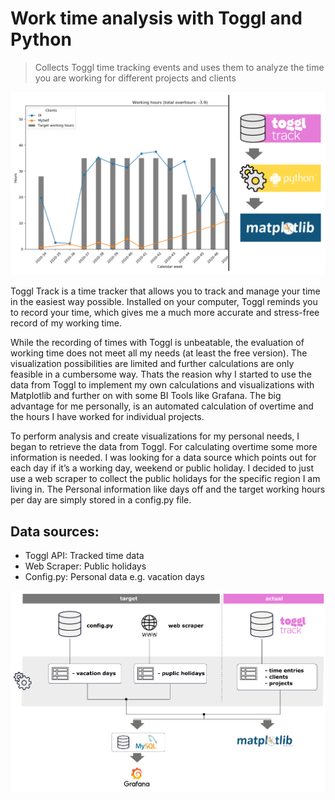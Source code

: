 # Work time analysis with Toggl and Python

> Collects Toggl time tracking events and uses them to analyze the time you are working for different projects and clients

<img src="./img/title.png" width="800">

Toggl Track is a time tracker that allows you to track and manage your time in the easiest way possible. Installed on your computer, Toggl reminds you to record your time, which gives me a much more accurate and stress-free record of my working time.

While the recording of times with Toggl is unbeatable, the evaluation of working time does not meet all my needs (at least the free version). The visualization possibilities are limited and further calculations are only feasible in a cumbersome way. Thats the reasion why I started to use the data from Toggl to implement my own calculations and visualizations with Matplotlib and further on with some BI Tools like Grafana. The big advantage for me personally, is an automated calculation of overtime and the hours I have worked for individual projects.

To perform analysis and create visualizations for my personal needs, I began to retrieve the data from Toggl. For calculating overtime some more information is needed. I was looking for a data source which points out for each day if it’s a working day, weekend or public holiday. I decided to just use a web scraper to collect the public holidays for the specific region I am living in. The Personal information like days off and the target working hours per day are simply stored in a config.py file.

## Data sources:

* Toggl API: Tracked time data
* Web Scraper: Public holidays
* Config.py: Personal data e.g. vacation days

<img src="./img/data_sources.png" width="800">
